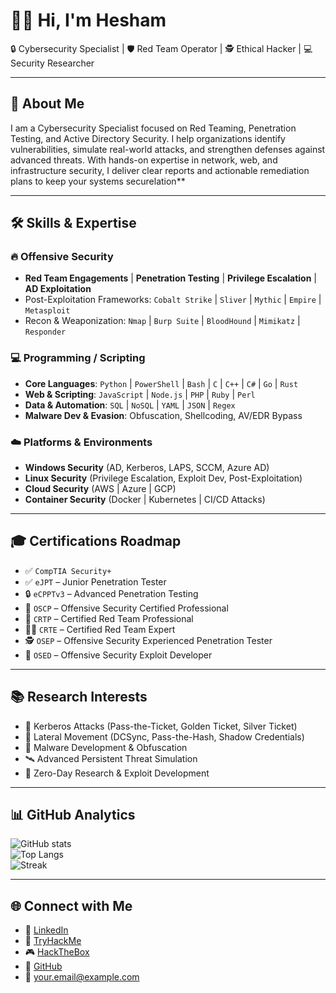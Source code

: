 # 👨‍💻 Hi, I'm Hesham 

🔒 Cybersecurity Specialist | 🛡️ Red Team Operator | 🕵️ Ethical Hacker | 💻 Security Researcher  

---

## 🚀 About Me
I am a Cybersecurity Specialist focused on Red Teaming, Penetration Testing, and Active Directory Security.
I help organizations identify vulnerabilities, simulate real-world attacks, and strengthen defenses against advanced threats.
With hands-on expertise in network, web, and infrastructure security, I deliver clear reports and actionable remediation plans to keep your systems securelation**  

---

## 🛠️ Skills & Expertise
### 🔥 Offensive Security
- **Red Team Engagements** | **Penetration Testing** | **Privilege Escalation** | **AD Exploitation**  
- Post-Exploitation Frameworks: `Cobalt Strike` | `Sliver` | `Mythic` | `Empire` | `Metasploit`  
- Recon & Weaponization: `Nmap` | `Burp Suite` | `BloodHound` | `Mimikatz` | `Responder`  

### 💻 Programming / Scripting
- **Core Languages**: `Python` | `PowerShell` | `Bash` | `C` | `C++` | `C#` | `Go` | `Rust`  
- **Web & Scripting**: `JavaScript` | `Node.js` | `PHP` | `Ruby` | `Perl`  
- **Data & Automation**: `SQL` | `NoSQL` | `YAML` | `JSON` | `Regex`  
- **Malware Dev & Evasion**: Obfuscation, Shellcoding, AV/EDR Bypass  

### ☁️ Platforms & Environments
- **Windows Security** (AD, Kerberos, LAPS, SCCM, Azure AD)  
- **Linux Security** (Privilege Escalation, Exploit Dev, Post-Exploitation)  
- **Cloud Security** (AWS | Azure | GCP)  
- **Container Security** (Docker | Kubernetes | CI/CD Attacks)  

---

## 🎓 Certifications Roadmap
- ✅ `CompTIA Security+`  
- ✅ `eJPT` – Junior Penetration Tester  
- 🔒 `eCPPTv3` – Advanced Penetration Testing  
- 🔑 `OSCP` – Offensive Security Certified Professional  
- 🎯 `CRTP` – Certified Red Team Professional  
- 🏴‍☠️ `CRTE` – Certified Red Team Expert  
- 🕵️ `OSEP` – Offensive Security Experienced Penetration Tester  
- 🧪 `OSED` – Offensive Security Exploit Developer  


---

## 📚 Research Interests
- 🔑 Kerberos Attacks (Pass-the-Ticket, Golden Ticket, Silver Ticket)  
- 🧩 Lateral Movement (DCSync, Pass-the-Hash, Shadow Credentials)  
- 🦠 Malware Development & Obfuscation  
- 🛰️ Advanced Persistent Threat Simulation  
- 🧪 Zero-Day Research & Exploit Development  

---

## 📊 GitHub Analytics
![GitHub stats](https://github-readme-stats.vercel.app/api?username=YOUR_GITHUB_USERNAME&show_icons=true&theme=tokyonight)  
![Top Langs](https://github-readme-stats.vercel.app/api/top-langs/?username=YOUR_GITHUB_USERNAME&layout=compact&theme=tokyonight)  
![Streak](https://github-readme-streak-stats.herokuapp.com/?user=YOUR_GITHUB_USERNAME&theme=tokyonight)  

---

## 🌐 Connect with Me
- 💼 [LinkedIn](https://linkedin.com/in/YOURUSERNAME)  
- 📝 [TryHackMe](https://tryhackme.com/p/YOURUSERNAME)  
- 🎮 [HackTheBox](https://app.hackthebox.com/profile/YOURUSERNAME)  
- 🔗 [GitHub](https://github.com/YOUR_GITHUB_USERNAME)  
- 📧 your.email@example.com  
